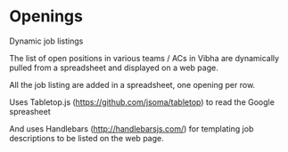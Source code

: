 # Openings
Dynamic job listings

The list of open positions in various teams / ACs in Vibha are dynamically pulled from a spreadsheet and displayed on a web page.

All the job listing are added in a spreadsheet, one opening per row.

Uses Tabletop.js (https://github.com/jsoma/tabletop) to read the Google spreasheet

And uses Handlebars (http://handlebarsjs.com/) for templating job descriptions to be listed on the web page.
